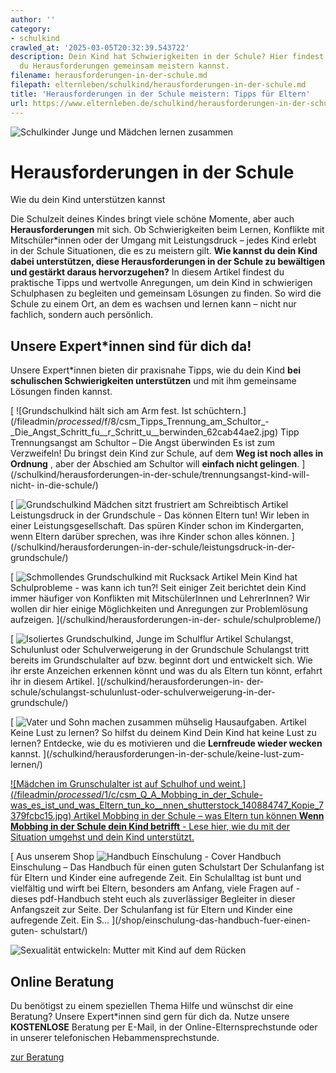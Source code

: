 ```yaml
---
author: ''
category:
- schulkind
crawled_at: '2025-03-05T20:32:39.543722'
description: Dein Kind hat Schwierigkeiten in der Schule? Hier findest du Tipps, wie
  du Herausforderungen gemeinsam meistern kannst.
filename: herausforderungen-in-der-schule.md
filepath: elternleben/schulkind/herausforderungen-in-der-schule.md
title: 'Herausforderungen in der Schule meistern: Tipps für Eltern'
url: https://www.elternleben.de/schulkind/herausforderungen-in-der-schule/
---
```


![Schulkinder Junge und Mädchen lernen
zusammen](/fileadmin/Startseite/1_Elternwissen/5_Schulkind/Tipps_Pra__sentationen_in_der_Grundschule_richtig_vorbereiten_und_u__ben.jpg)

#  Herausforderungen in der Schule

Wie du dein Kind unterstützen kannst

Die Schulzeit deines Kindes bringt viele schöne Momente, aber auch
**Herausforderungen** mit sich. Ob Schwierigkeiten beim Lernen, Konflikte mit
Mitschüler*innen oder der Umgang mit Leistungsdruck – jedes Kind erlebt in der
Schule Situationen, die es zu meistern gilt. **Wie kannst du dein Kind dabei
unterstützen, diese Herausforderungen in der Schule zu bewältigen und gestärkt
daraus hervorzugehen?** In diesem Artikel findest du praktische Tipps und
wertvolle Anregungen, um dein Kind in schwierigen Schulphasen zu begleiten und
gemeinsam Lösungen zu finden. So wird die Schule zu einem Ort, an dem es
wachsen und lernen kann – nicht nur fachlich, sondern auch persönlich.

##  Unsere Expert*innen sind für dich da!

Unsere Expert*innen bieten dir praxisnahe Tipps, wie du dein Kind **bei
schulischen Schwierigkeiten unterstützen** und mit ihm gemeinsame Lösungen
finden kannst.

[ ![Grundschulkind hält sich am Arm fest. Ist
schüchtern.](/fileadmin/_processed_/f/8/csm_Tipps_Trennung_am_Schultor_-
_Die_Angst_Schritt_fu__r_Schritt_u__berwinden_62cab44ae2.jpg) Tipp
Trennungsangst am Schultor – Die Angst überwinden Es ist zum Verzweifeln! Du
bringst dein Kind zur Schule, auf dem **Weg ist noch alles in Ordnung** , aber
der Abschied am Schultor will **einfach nicht gelingen**.
](/schulkind/herausforderungen-in-der-schule/trennungsangst-kind-will-nicht-
in-die-schule/)

[ ![Grundschulkind Mädchen sitzt frustriert am
Schreibtisch](/fileadmin/_processed_/0/5/csm_Artikel_Leistungsdruck_in_der_Grundschule_Das_ko__nnen_Eltern_tun_86da32f6a6.jpg)
Artikel Leistungsdruck in der Grundschule - Das können Eltern tun! Wir leben
in einer Leistungsgesellschaft. Das spüren Kinder schon im Kindergarten, wenn
Eltern darüber sprechen, was ihre Kinder schon alles können.
](/schulkind/herausforderungen-in-der-schule/leistungsdruck-in-der-
grundschule/)

[ ![Schmollendes Grundschulkind mit
Rucksack](/fileadmin/_processed_/2/f/csm_Artikel_Mein_Kind_hat_Schulprobleme_5332a9921e.jpg)
Artikel Mein Kind hat Schulprobleme - was kann ich tun?! Seit einiger Zeit
berichtet dein Kind immer häufiger von Konflikten mit MitschülerInnen und
LehrerInnen? Wir wollen dir hier einige Möglichkeiten und Anregungen zur
Problemlösung aufzeigen. ](/schulkind/herausforderungen-in-der-
schule/schulprobleme/)

[ ![Isoliertes Grundschulkind, Junge im Schulflur
](/fileadmin/_processed_/b/3/csm_Artikel_Schulangst__Schulunlust__Schulverweigerung_b86b525279.jpg)
Artikel Schulangst, Schulunlust oder Schulverweigerung in der Grundschule
Schulangst tritt bereits im Grundschulalter auf bzw. beginnt dort und
entwickelt sich. Wie ihr erste Anzeichen erkennen könnt und was du als Eltern
tun könnt, erfahrt ihr in diesem Artikel. ](/schulkind/herausforderungen-in-
der-schule/schulangst-schulunlust-oder-schulverweigerung-in-der-grundschule/)

[ ![Vater und Sohn machen zusammen mühselig
Hausaufgaben.](/fileadmin/_processed_/d/b/csm_Ha__ufige_Fragen_Was_kann_ich_tun__wenn_mein_Kind_keine_Lust_zum_Lernen_hat_shutterstock_782571799_791654b0d1.jpg)
Artikel Keine Lust zu lernen? So hilfst du deinem Kind Dein Kind hat keine
Lust zu lernen? Entdecke, wie du es motivieren und die **Lernfreude wieder
wecken** kannst. ](/schulkind/herausforderungen-in-der-schule/keine-lust-zum-
lernen/)

[ ![Mädchen im Grunschulalter ist auf Schulhof und
weint.](/fileadmin/_processed_/1/c/csm_Q_A_Mobbing_in_der_Schule-
was_es_ist_und_was_Eltern_tun_ko__nnen_shutterstock_140884747_Kopie_7379fcbc15.jpg)
Artikel Mobbing in der Schule – was Eltern tun können **Wenn Mobbing in der
Schule dein Kind betrifft** \- Lese hier, wie du mit der Situation umgehst und
dein Kind unterstützt. ](/schulkind/herausforderungen-in-der-schule/mobbing/)

[ Aus unserem Shop ![Handbuch Einschulung -
Cover](/fileadmin/_processed_/e/6/csm_Handbuch_Einschulung_teaser_e30356b7d8.png)
Handbuch Einschulung – Das Handbuch für einen guten Schulstart Der Schulanfang
ist für Eltern und Kinder eine aufregende Zeit. Ein Schulalltag ist bunt und
vielfältig und wirft bei Eltern, besonders am Anfang, viele Fragen auf -
dieses pdf-Handbuch steht euch als zuverlässiger Begleiter in dieser
Anfangszeit zur Seite. Der Schulanfang ist für Eltern und Kinder eine
aufregende Zeit. Ein S…  ](/shop/einschulung-das-handbuch-fuer-einen-guten-
schulstart/)

![Sexualität entwickeln: Mutter mit Kind auf dem
Rücken](/fileadmin/_processed_/6/b/csm_Tipps_Wie_unterstu__tze_ich_mein_Kind_dabei_eine_gesunde_Sexualita__t_zu_entwickeln_ea90708fd3.jpg)

##  Online Beratung

Du benötigst zu einem speziellen Thema Hilfe und wünschst dir eine Beratung?
Unsere Expert*innen sind gern für dich da. Nutze unsere **KOSTENLOSE**
Beratung per E-Mail, in der Online-Elternsprechstunde oder in unserer
telefonischen Hebammensprechstunde.

[ zur Beratung ](/online-beratung-formate/)

